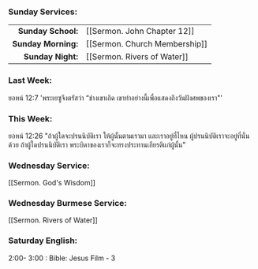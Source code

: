 ### Sunday Services:

|                     |                               |
| ------------------: | :---------------------------- |
|  **Sunday School:** | [[Sermon. John Chapter 12]]   |
| **Sunday Morning:** | [[Sermon. Church Membership]] |
|   **Sunday Night:** | [[Sermon. Rivers of Water]]   |

### Last Week:

ยอหน์ 12:7 'พระเยซูจึงตรัสว่า “ช่างเขาเถิด เขาทำอย่างนี้เพื่อแสดงถึงวันฝังศพของเรา"'

### This Week:

ยอหน์ 12:26 "ถ้าผู้ใดจะปรนนิบัติเรา ให้ผู้นั้นตามเรามา และเราอยู่ที่ไหน ผู้ปรนนิบัติเราจะอยู่ที่นั่นด้วย ถ้าผู้ใดปรนนิบัติเรา พระบิดาของเราก็จะทรงประทานเกียรติแก่ผู้นั้น"

### Wednesday Service:

[[Sermon. God's Wisdom]]

### Wednesday Burmese Service:

[[Sermon. Rivers of Water]]

### Saturday English:

2:00- 3:00 : Bible: Jesus Film - 3
